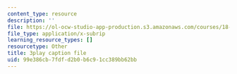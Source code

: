 ```yaml
---
content_type: resource
description: ''
file: https://ol-ocw-studio-app-production.s3.amazonaws.com/courses/18-03sc-differential-equations-fall-2011/99e386cb7fdfd2b0b6c91cc389bb62bb_elMskF8Uzmg.srt
file_type: application/x-subrip
learning_resource_types: []
resourcetype: Other
title: 3play caption file
uid: 99e386cb-7fdf-d2b0-b6c9-1cc389bb62bb
---
```

